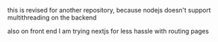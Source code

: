 this is revised for another repository, because nodejs doesn't support multithreading on the backend

also on front end I am trying nextjs for less hassle with routing pages
